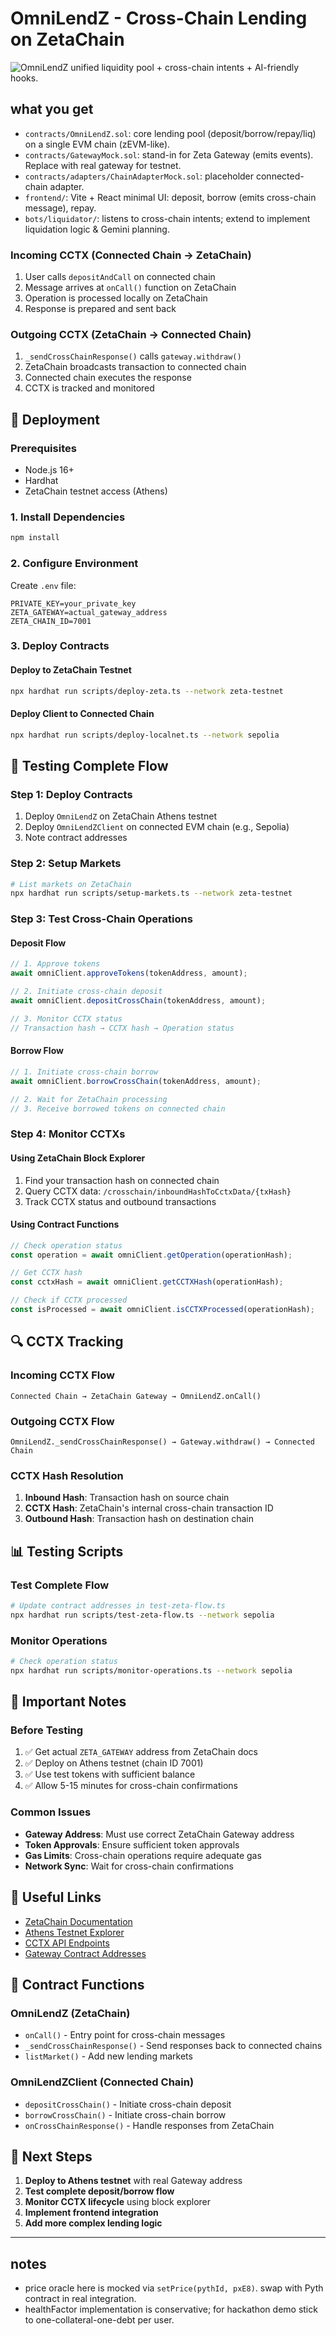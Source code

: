 # OmniLendZ - Cross-Chain Lending on ZetaChain
![OmniLendZ](frontend/a.png)
unified liquidity pool + cross-chain intents + AI-friendly hooks.

## what you get
- `contracts/OmniLendZ.sol`: core lending pool (deposit/borrow/repay/liq) on a single EVM chain (zEVM-like).
- `contracts/GatewayMock.sol`: stand-in for Zeta Gateway (emits events). Replace with real gateway for testnet.
- `contracts/adapters/ChainAdapterMock.sol`: placeholder connected-chain adapter.
- `frontend/`: Vite + React minimal UI: deposit, borrow (emits cross-chain message), repay.
- `bots/liquidator/`: listens to cross-chain intents; extend to implement liquidation logic & Gemini planning.

### **Incoming CCTX (Connected Chain → ZetaChain)**
1. User calls `depositAndCall` on connected chain
2. Message arrives at `onCall()` function on ZetaChain
3. Operation is processed locally on ZetaChain
4. Response is prepared and sent back

### **Outgoing CCTX (ZetaChain → Connected Chain)**
1. `_sendCrossChainResponse()` calls `gateway.withdraw()`
2. ZetaChain broadcasts transaction to connected chain
3. Connected chain executes the response
4. CCTX is tracked and monitored

## 🚀 Deployment

### Prerequisites
- Node.js 16+
- Hardhat
- ZetaChain testnet access (Athens)

### 1. Install Dependencies
```bash
npm install
```

### 2. Configure Environment
Create `.env` file:
```env
PRIVATE_KEY=your_private_key
ZETA_GATEWAY=actual_gateway_address
ZETA_CHAIN_ID=7001
```

### 3. Deploy Contracts

#### Deploy to ZetaChain Testnet
```bash
npx hardhat run scripts/deploy-zeta.ts --network zeta-testnet
```

#### Deploy Client to Connected Chain
```bash
npx hardhat run scripts/deploy-localnet.ts --network sepolia
```

## 🧪 Testing Complete Flow

### **Step 1: Deploy Contracts**
1. Deploy `OmniLendZ` on ZetaChain Athens testnet
2. Deploy `OmniLendZClient` on connected EVM chain (e.g., Sepolia)
3. Note contract addresses

### **Step 2: Setup Markets**
```bash
# List markets on ZetaChain
npx hardhat run scripts/setup-markets.ts --network zeta-testnet
```

### **Step 3: Test Cross-Chain Operations**

#### **Deposit Flow**
```typescript
// 1. Approve tokens
await omniClient.approveTokens(tokenAddress, amount);

// 2. Initiate cross-chain deposit
await omniClient.depositCrossChain(tokenAddress, amount);

// 3. Monitor CCTX status
// Transaction hash → CCTX hash → Operation status
```

#### **Borrow Flow**
```typescript
// 1. Initiate cross-chain borrow
await omniClient.borrowCrossChain(tokenAddress, amount);

// 2. Wait for ZetaChain processing
// 3. Receive borrowed tokens on connected chain
```

### **Step 4: Monitor CCTXs**

#### **Using ZetaChain Block Explorer**
1. Find your transaction hash on connected chain
2. Query CCTX data: `/crosschain/inboundHashToCctxData/{txHash}`
3. Track CCTX status and outbound transactions

#### **Using Contract Functions**
```typescript
// Check operation status
const operation = await omniClient.getOperation(operationHash);

// Get CCTX hash
const cctxHash = await omniClient.getCCTXHash(operationHash);

// Check if CCTX processed
const isProcessed = await omniClient.isCCTXProcessed(operationHash);
```

## 🔍 CCTX Tracking

### **Incoming CCTX Flow**
```
Connected Chain → ZetaChain Gateway → OmniLendZ.onCall()
```

### **Outgoing CCTX Flow**
```
OmniLendZ._sendCrossChainResponse() → Gateway.withdraw() → Connected Chain
```

### **CCTX Hash Resolution**
1. **Inbound Hash**: Transaction hash on source chain
2. **CCTX Hash**: ZetaChain's internal cross-chain transaction ID
3. **Outbound Hash**: Transaction hash on destination chain

## 📊 Testing Scripts

### **Test Complete Flow**
```bash
# Update contract addresses in test-zeta-flow.ts
npx hardhat run scripts/test-zeta-flow.ts --network sepolia
```

### **Monitor Operations**
```bash
# Check operation status
npx hardhat run scripts/monitor-operations.ts --network sepolia
```

## 🚨 Important Notes

### **Before Testing**
1. ✅ Get actual `ZETA_GATEWAY` address from ZetaChain docs
2. ✅ Deploy on Athens testnet (chain ID 7001)
3. ✅ Use test tokens with sufficient balance
4. ✅ Allow 5-15 minutes for cross-chain confirmations

### **Common Issues**
- **Gateway Address**: Must use correct ZetaChain Gateway address
- **Token Approvals**: Ensure sufficient token approvals
- **Gas Limits**: Cross-chain operations require adequate gas
- **Network Sync**: Wait for cross-chain confirmations

## 🔗 Useful Links

- [ZetaChain Documentation](https://docs.zetachain.com/)
- [Athens Testnet Explorer](https://explorer.athens2.zetachain.com/)
- [CCTX API Endpoints](https://docs.zetachain.com/developers/apis/cctx)
- [Gateway Contract Addresses](https://docs.zetachain.com/developers/contracts/addresses)

## 📝 Contract Functions

### **OmniLendZ (ZetaChain)**
- `onCall()` - Entry point for cross-chain messages
- `_sendCrossChainResponse()` - Send responses back to connected chains
- `listMarket()` - Add new lending markets

### **OmniLendZClient (Connected Chain)**
- `depositCrossChain()` - Initiate cross-chain deposit
- `borrowCrossChain()` - Initiate cross-chain borrow
- `onCrossChainResponse()` - Handle responses from ZetaChain

## 🎯 Next Steps

1. **Deploy to Athens testnet** with real Gateway address
2. **Test complete deposit/borrow flow**
3. **Monitor CCTX lifecycle** using block explorer
4. **Implement frontend integration**
5. **Add more complex lending logic**

---

## notes
- price oracle here is mocked via `setPrice(pythId, pxE8)`. swap with Pyth contract in real integration.
- healthFactor implementation is conservative; for hackathon demo stick to one-collateral-one-debt per user.
